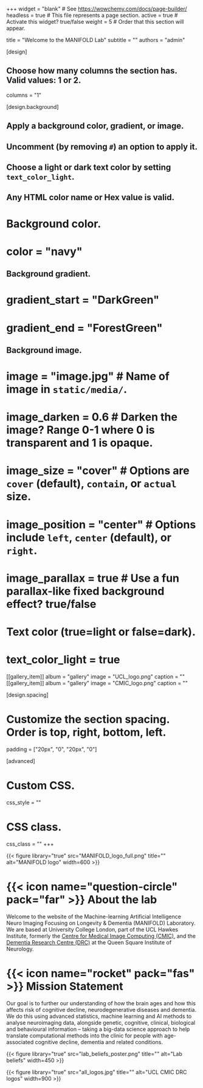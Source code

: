 +++
widget = "blank"  # See https://wowchemy.com/docs/page-builder/
headless = true  # This file represents a page section.
active = true  # Activate this widget? true/false
weight = 5  # Order that this section will appear.

title = "Welcome to the MANIFOLD Lab"
subtitle = ""
authors = "admin"

[design]
  ## Choose how many columns the section has. Valid values: 1 or 2.
  columns = "1"

[design.background]
  ## Apply a background color, gradient, or image.
  ##   Uncomment (by removing `#`) an option to apply it.
  ##   Choose a light or dark text color by setting `text_color_light`.
  ##   Any HTML color name or Hex value is valid.

  # Background color.
  # color = "navy"
  
  ## Background gradient.
#  gradient_start = "DarkGreen"
#  gradient_end = "ForestGreen"
 
  ## Background image.
  # image = "image.jpg"  # Name of image in `static/media/`.
  # image_darken = 0.6  # Darken the image? Range 0-1 where 0 is transparent and 1 is opaque.
  # image_size = "cover"  #  Options are `cover` (default), `contain`, or `actual` size.
  # image_position = "center"  # Options include `left`, `center` (default), or `right`.
  # image_parallax = true  # Use a fun parallax-like fixed background effect? true/false
  
  # Text color (true=light or false=dark).
  # text_color_light = true

[[gallery_item]]
  album = "gallery"
  image = "UCL_logo.png"
  caption = ""
 [[gallery_item]]
  album = "gallery"
  image = "CMIC_logo.png"
  caption = ""

[design.spacing]
  # Customize the section spacing. Order is top, right, bottom, left.
  padding = ["20px", "0", "20px", "0"]

[advanced]
 # Custom CSS. 
 css_style = ""
 
 # CSS class.
 css_class = ""
+++

{{< figure library="true" src="MANIFOLD_logo_full.png" title="" alt="MANIFOLD logo" width=600 >}}

# {{< icon name="question-circle" pack="far" >}} About the lab
Welcome to the website of the Machine-learning Artificial Intelligence Neuro Imaging Focusing on Longevity & Dementia (MANIFOLD) Laboratory. We are based at University College London, part of the UCL Hawkes Institute, formerly the [Centre for Medical Image Computing (CMIC)](https://www.ucl.ac.uk/medical-image-computing/), and the [Dementia Research Centre (DRC)](https://www.ucl.ac.uk/drc/) at the Queen Square Institute of Neurology.

# {{< icon name="rocket" pack="fas" >}} Mission Statement
Our goal is to further our understanding of how the brain ages and how this affects risk of cognitive decline, neurodegenerative diseases and dementia. We do this using advanced statistics, machine learning and AI methods to analyse neuroimaging data, alongside genetic, cognitive, clinical, biological and behavioural information – taking a big-data science approach to help translate computational methods into the clinic for people with age-associated cognitive decline, dementia and related conditions.

{{< figure library="true" src="lab_beliefs_poster.png" title="" alt="Lab beliefs" width=450 >}}

<!--
<iframe src="https://github.com/james-cole/manifold-lab/blob/master/scripts/citations.php?id=RgGzzIEAAAAJ&amp;lang=en" name="meiniframe" border="0" width="100%" frameborder="0" height="200" allowtransparency="true"></iframe>

# {{< icon name="comment-alt" pack="fas" >}} This lab believes... 

1. Science is open and international
2. Success is a team pursuit
3. Love is love
4. Anti-racism is an active process
5. Work and life need balance
6. Researchers are human
7. Feminism is for everyone
8. Immigrants are welcome
-->
{{< figure library="true" src="all_logos.jpg" title="" alt="UCL CMIC DRC logos" width=900 >}}
